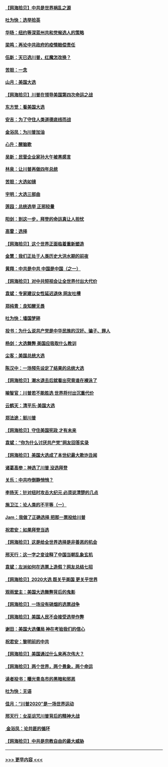 #### [【网海拾贝】中共是世界祸乱之源](../pages/nsc993/n12555353.md?t=11180451) 
#### [吐为快：选举拾英](../pages/nsc993/n12555041.md?t=11180451) 
#### [华旸：纽约等深蓝州共和党候选人的策略](../pages/nsc993/n12554309.md?t=11180451) 
#### [梁鸣：再论中共政府的疫情赔偿责任](../pages/nsc993/n12553012.md?t=11180451) 
#### [伍新：天已选川普，红魔怎改换？](../pages/nsc993/n12552970.md?t=11180451) 
#### [苦胆：一念](../pages/nsc993/n12552957.md?t=11180451) 
#### [山月：美国大选](../pages/nsc993/n12552446.md?t=11180451) 
#### [【网海拾贝】川普在领导美国第四次命运之战](../pages/nsc993/n12551973.md?t=11180451) 
#### [东方觉：看美国大选](../pages/nsc993/n12551647.md?t=11180451) 
#### [安吉：为了守住人类道德底线而战](../pages/nsc993/n12551111.md?t=11180451) 
#### [金浴凤：为川普加油](../pages/nsc993/n12551085.md?t=11180451) 
#### [心升：醒脑歌](../pages/nsc993/n12550984.md?t=11180451) 
#### [吴新：民营企业家孙大午被黑感言](../pages/nsc993/n12550656.md?t=11180451) 
#### [林泉：让川普再做四年总统](../pages/nsc993/n12550640.md?t=11180451) 
#### [苦胆：大选如镜](../pages/nsc993/n12550630.md?t=11180451) 
#### [宇明：大选三部曲](../pages/nsc993/n12550603.md?t=11180451) 
#### [莲园：总统选举 正邪较量](../pages/nsc993/n12550594.md?t=11180451) 
#### [阳剑：到这一步，拜登的命运真让人担忧](../pages/nsc993/n12549093.md?t=11180451) 
#### [高雷：选择](../pages/nsc993/n12549087.md?t=11180451) 
#### [【网海拾贝】这个世界正面临着重新塑造](../pages/nsc993/n12548326.md?t=11180451) 
#### [金慧：我们正处于人类历史大洪水期的前夜](../pages/nsc993/n12547914.md?t=11180451) 
#### [黄翔：中共是中共 中国是中国（之一）](../pages/nsc993/n12547576.md?t=11180451) 
#### [【网海拾贝】对中共短视会让全世界付出大代价](../pages/nsc993/n12546043.md?t=11180451) 
#### [袁斌：专家建议女性延迟退休 网友吐槽](../pages/nsc993/n12545424.md?t=11180451) 
#### [郑纯青：良知醒无畏](../pages/nsc993/n12545394.md?t=11180451) 
#### [吐为快：墙国梦碎](../pages/nsc993/n12545309.md?t=11180451) 
#### [投书：为什么说共产党是中华民族的汉奸、骗子、罪人](../pages/nsc993/n12545089.md?t=11180451) 
#### [杨剑：大选舞弊 美国应吸取什么教训](../pages/nsc993/n12543937.md?t=11180451) 
#### [尘客：美国总统大选](../pages/nsc993/n12543828.md?t=11180451) 
#### [陈汉中：一场预先设定了结果的总统大选](../pages/nsc993/n12543564.md?t=11180451) 
#### [【网海拾贝】潮水退去后就看出究竟谁在裸泳了](../pages/nsc993/n12543321.md?t=11180451) 
#### [喻智官：川普若不能胜选 世界将付出沉重代价](../pages/nsc993/n12541352.md?t=11180451) 
#### [云鹤天：清平乐‧美国大选](../pages/nsc993/n12540916.md?t=11180451) 
#### [郑法途：挺川普](../pages/nsc993/n12540898.md?t=11180451) 
#### [【网海拾贝】守住美国宪政 才有未来](../pages/nsc993/n12540423.md?t=11180451) 
#### [袁斌：“你为什么讨厌共产党”网友回答实录](../pages/nsc993/n12540208.md?t=11180451) 
#### [【网海拾贝】美国大选成了本世纪最大欺诈丑闻](../pages/nsc993/n12538029.md?t=11180451) 
#### [诸葛高参：神选了川普 没选拜登](../pages/nsc993/n12537664.md?t=11180451) 
#### [关乐：中共咋倒静悄悄？](../pages/nsc993/n12537615.md?t=11180451) 
#### [李扬天：针对纽时攻击大纪元 必须说清楚的几点](../pages/nsc993/n12536001.md?t=11180451) 
#### [施卫江：论人类的不平等（一）](../pages/nsc993/n12535700.md?t=11180451) 
#### [Jam：我做了正确选择 把那一票投给川普](../pages/nsc993/n12535743.md?t=11180451) 
#### [祝君安：如果拜登当选](../pages/nsc993/n12535726.md?t=11180451) 
#### [【网海拾贝】这是给全世界选择是非善恶的机会](../pages/nsc993/n12535061.md?t=11180451) 
#### [邢天行：这一字之变诠释了中国当朝乱象玄机](../pages/nsc993/n12533446.md?t=11180451) 
#### [袁斌：左派如何在选票上造假？网友总结七招](../pages/nsc993/n12533180.md?t=11180451) 
#### [【网海拾贝】2020大选 既关乎美国 更关乎世界](../pages/nsc993/n12533161.md?t=11180451) 
#### [观雨堂主：美国大选舞弊背后的鬼影](../pages/nsc993/n12533153.md?t=11180451) 
#### [【网海拾贝】一场没有硝烟的选票战争](../pages/nsc993/n12531883.md?t=11180451) 
#### [【网海拾贝】美国人民不会接受选举作弊](../pages/nsc993/n12528850.md?t=11180451) 
#### [谢田：美国大选僵局 神在考验我们的信心](../pages/nsc993/n12527932.md?t=11180451) 
#### [祝君安：黎明前的中共](../pages/nsc993/n12524071.md?t=11180451) 
#### [【网海拾贝】美国通过什么来再次伟大？](../pages/nsc993/n12523844.md?t=11180451) 
#### [【网海拾贝】两个世界，两个景象，两个命运](../pages/nsc993/n12521419.md?t=11180451) 
#### [读者投书：曝光青岛市的黑暗和邪恶](../pages/nsc993/n12520988.md?t=11180451) 
#### [吐为快：无语](../pages/nsc993/n12518588.md?t=11180451) 
#### [佳月：“川普2020”是一场世界运动](../pages/nsc993/n12518581.md?t=11180451) 
#### [邢天行：女巫诅咒川普背后的精神大战](../pages/nsc993/n12517257.md?t=11180451) 
#### [ 金浴凤：论共匪的循环](../pages/nsc993/n12517133.md?t=11180451) 
#### [【网海拾贝】中共是宗教自由的最大威胁](../pages/nsc993/n12516879.md?t=11180451) 

----
#### [ >>> 更早内容 <<< ](../indexes/nsc993-earlier.md)
